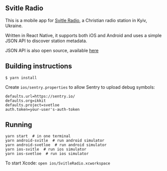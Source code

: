 ## Svitle Radio

This is a mobile app for [Svitle Radio](https://svitle.org/), a Christian radio
station in Kyiv, Ukraine.

Written in React Native, it supports both iOS and Android and uses a simple JSON
API to discover station metadata.

JSON API is also open source, available [here](https://github.com/knyar/svitle-api)

## Building instructions

```
$ yarn install
```

Create `ios/sentry.properties` to allow Sentry to upload debug symbols:

```
defaults.url=https://sentry.io/
defaults.org=ikkit
defaults.project=svetloe
auth.token=your-user's-auth-token
```

## Running

```
yarn start  # in one terminal
yarn android-svitle  # run android simulator
yarn android-svetloe  # run android simulator
yarn ios-svitle  # run ios simulator
yarn ios-svetloe  # run ios simulator
```

To start Xcode: `open ios/SvitleRadio.xcworkspace`
